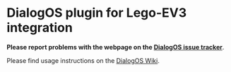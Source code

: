 # DialogOS plugin for Lego-EV3 integration

**Please report problems with the webpage on the [DialogOS issue tracker](https://github.com/dialogos-project/dialogos/issues)**.

Please find usage instructions on the [DialogOS Wiki](https://github.com/dialogos-project/dialogos/wiki).
